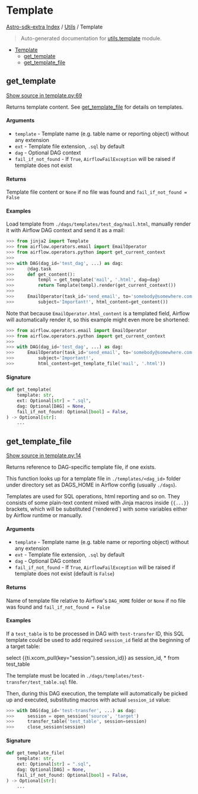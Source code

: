 # Template

[Astro-sdk-extra Index](../README.md#astro-sdk-extra-index) /
[Utils](./index.md#utils) /
Template

> Auto-generated documentation for [utils.template](../../src/astro_extras/utils/template.py) module.

- [Template](#template)
  - [get_template](#get_template)
  - [get_template_file](#get_template_file)

## get_template

[Show source in template.py:69](../../src/astro_extras/utils/template.py#L69)

Returns template content. See [get_template_file](#get_template_file) for details on templates.

#### Arguments

- `template` - Template name (e.g. table name or reporting object) without any extension
- `ext` - Template file extension, `.sql` by default
- `dag` - Optional DAG context
- `fail_if_not_found` - If `True`, `AirflowFailException` will be raised if template does not exist

#### Returns

Template file content or `None` if no file was found and `fail_if_not_found = False`

#### Examples

Load template from `./dags/templates/test_dag/mail.html`, manually render it
with Airflow DAG context and send it as a mail:

```python
>>> from jinja2 import Template
>>> from airflow.operators.email import EmailOperator
>>> from airflow.operators.python import get_current_context
>>>
>>> with DAG(dag_id='test_dag', ...) as dag:
>>>     @dag.task
>>>     def get_content():
>>>         templ = get_template('mail', '.html', dag=dag)
>>>         return Template(templ).render(get_current_context())
>>>
>>>     EmailOperator(task_id='send_email', to='somebody@somewhere.com',
>>>         subject='Important!', html_content=get_content())
```

Note that because `EmailOperator.html_content` is a templated field,
Airflow will automatically render it, so this example might even more be shortened:

```python
>>> from airflow.operators.email import EmailOperator
>>> from airflow.operators.python import get_current_context
>>>
>>> with DAG(dag_id='test_dag', ...) as dag:
>>>     EmailOperator(task_id='send_email', to='somebody@somewhere.com',
>>>         subject='Important!',
>>>         html_content=get_template_file('mail', '.html'))
```

#### Signature

```python
def get_template(
    template: str,
    ext: Optional[str] = ".sql",
    dag: Optional[DAG] = None,
    fail_if_not_found: Optional[bool] = False,
) -> Optional[str]:
    ...
```



## get_template_file

[Show source in template.py:14](../../src/astro_extras/utils/template.py#L14)

Returns reference to DAG-specific template file, if one exists.

This function looks up for a template file in `./templates/<dag_id>` folder
under directory set as DAGS_HOME in Airflow config (usually `./dags`).

Templates are used for SQL operations, html reporting and so on.
They consists of some plain-text content mixed with Jinja macros inside `{{...}}` brackets,
which will be substituted ('rendered`) with some variables either by Airflow runtime or manually.

#### Arguments

- `template` - Template name (e.g. table name or reporting object) without any extension
- `ext` - Template file extension, `.sql` by default
- `dag` - Optional DAG context
- `fail_if_not_found` - If `True`, `AirflowFailException` will be raised if template does not exist
    (default is `False`)

#### Returns

Name of template file relative to Airflow's `DAG_HOME` folder or `None` if no file was found
and `fail_if_not_found = False`

#### Examples

If a `test_table` is to be processed in DAG with `test-transfer` ID,
this SQL template could be used to add required `session_id` field
at the beginning of a target table:

select {{ti.xcom_pull(key="session").session_id}} as session_id, *
from test_table

The template must be located in `./dags/templates/test-transfer/test_table.sql` file.

Then, during this DAG execution, the template will automatically be picked up and executed,
substituting macros with actual `session_id` value:

```python
>>> with DAG(dag_id='test-transfer', ...) as dag:
>>>     session = open_session('source', 'target')
>>>     transfer_table('test_table', session=session)
>>>     close_session(session)
```

#### Signature

```python
def get_template_file(
    template: str,
    ext: Optional[str] = ".sql",
    dag: Optional[DAG] = None,
    fail_if_not_found: Optional[bool] = False,
) -> Optional[str]:
    ...
```